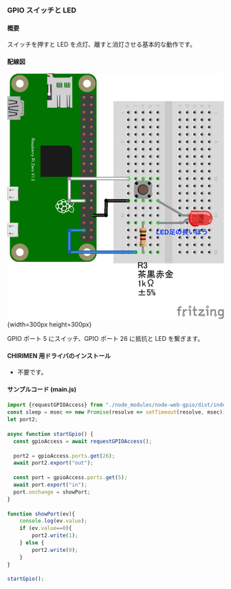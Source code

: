 ### GPIO スイッチと LED

#### 概要

スイッチを押すと LED を点灯、離すと消灯させる基本的な動作です。

#### 配線図

![配線図](./PiZero_gpio-inout.png "schematic"){width=300px height=300px}

GPIO ポート 5 にスイッチ、GPIO ポート 26 に抵抗と LED を繋ぎます。

#### CHIRIMEN 用ドライバのインストール

- 不要です。

#### サンプルコード (main.js)

```javascript
import {requestGPIOAccess} from "./node_modules/node-web-gpio/dist/index.js";
const sleep = msec => new Promise(resolve => setTimeout(resolve, msec));
let port2;

async function startGpio() {
  const gpioAccess = await requestGPIOAccess();
  
  port2 = gpioAccess.ports.get(26);
  await port2.export("out");

  const port = gpioAccess.ports.get(5);
  await port.export("in");
  port.onchange = showPort;
}

function showPort(ev){
	console.log(ev.value);
    if (ev.value==0){
        port2.write(1);
    } else {
        port2.write(0);
    }
}

startGpio();
```
